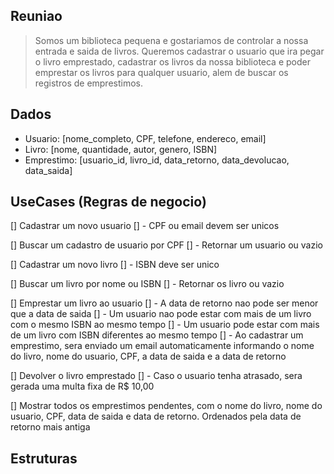 ## Reuniao

> Somos um biblioteca pequena e gostariamos de controlar a nossa entrada e saida de livros. Queremos cadastrar o usuario que ira pegar o livro emprestado, cadastrar os livros da nossa biblioteca e poder emprestar os livros para qualquer usuario, alem de buscar os registros de emprestimos.

## Dados

- Usuario: [nome_completo, CPF, telefone, endereco, email]
- Livro: [nome, quantidade, autor, genero, ISBN]
- Emprestimo: [usuario_id, livro_id, data_retorno, data_devolucao, data_saida]

## UseCases (Regras de negocio)

[] Cadastrar um novo usuario
[] - CPF ou email devem ser unicos

[] Buscar um cadastro de usuario por CPF
[] - Retornar um usuario ou vazio

[] Cadastrar um novo livro
[] - ISBN deve ser unico

[] Buscar um livro por nome ou ISBN
[] - Retornar os livro ou vazio

[] Emprestar um livro ao usuario
[] - A data de retorno nao pode ser menor que a data de saida
[] - Um usuario nao pode estar com mais de um livro com o mesmo ISBN ao mesmo tempo
[] - Um usuario pode estar com mais de um livro com ISBN diferentes ao mesmo tempo
[] - Ao cadastrar um emprestimo, sera enviado um email automaticamente informando o nome do livro, nome do usuario, CPF, a data de saida e a data de retorno

[] Devolver o livro emprestado
[] - Caso o usuario tenha atrasado, sera gerada uma multa fixa de R$ 10,00

[] Mostrar todos os emprestimos pendentes, com o nome do livro, nome do usuario, CPF, data de saida e data de retorno. Ordenados pela data de retorno mais antiga

## Estruturas
